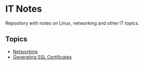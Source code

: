 # IT Notes

Repository with notes on Linux, networking and other IT topics.

## Topics

- [Networking](./topics/networking.md)
- [Generating SSL Certificates](./topics/ssl_certificates/ssl_certificates.md)
